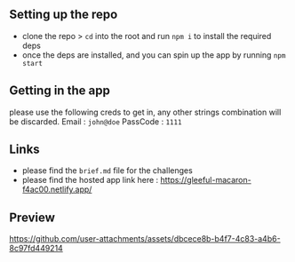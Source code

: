 ## Setting up the repo 
- clone the repo > `cd` into the root and run `npm i` to install the required deps
- once the deps are installed, and you can spin up the app by running `npm start` 

## Getting in the app
please use the following creds to get in, any other strings combination will be discarded. 
Email : `john@doe`
PassCode : `1111`

## Links 
- please find the `brief.md` file for the challenges
- please find the hosted app link here : https://gleeful-macaron-f4ac00.netlify.app/

## Preview

https://github.com/user-attachments/assets/dbcece8b-b4f7-4c83-a4b6-8c97fd449214

